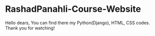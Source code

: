 # RashadPanahli-Course-Website

Hello dears,
You can find there my Python(Django), HTML, CSS codes. 
Thank you for watching!
